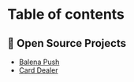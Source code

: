 # Table of contents

[//]: # (## 🚀 Getting Started)

[//]: # ()
[//]: # (* [Introduction]&#40;README.md&#41;)

[//]: # (* [Architecture]&#40;architecture.md&#41;)

## 📂 Open Source Projects
* [Balena Push](open-source/balena-push.md)
* [Card Dealer](card-dealer.md)

[//]: # (## ⚙️ Tech Stack)

[//]: # ()
[//]: # (* [Airbyte]&#40;airbyte.md&#41;)

[//]: # (* [Better Uptime]&#40;https://betterstack.com/docs&#41;)

[//]: # (* [Carrd]&#40;https://carrd.co/docs&#41;)

[//]: # (* [Chartbrew]&#40;chartbrew.md&#41;)

[//]: # (* [Cloudflare]&#40;https://developers.cloudflare.com/&#41;)

[//]: # (* [Digital Ocean]&#40;https://docs.digitalocean.com/&#41;)

[//]: # (* [Heroku]&#40;https://devcenter.heroku.com/&#41;)

[//]: # (* [Ionic Framework]&#40;https://ionicframework.com/docs&#41;)

[//]: # (* [Postgres &#40;DO Managed&#41;]&#40;https://docs.digitalocean.com/products/databases/postgresql/&#41;)

[//]: # (* [Strapi]&#40;strapi.md&#41;)

[//]: # (* [Vercel]&#40;https://vercel.com/docs&#41;)
